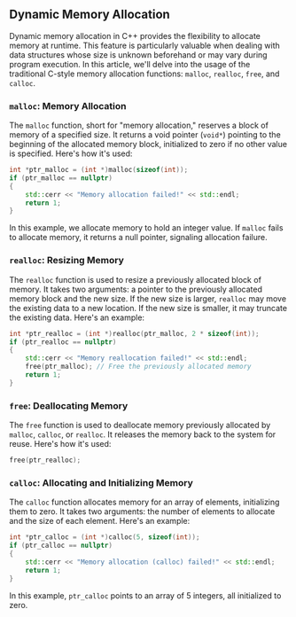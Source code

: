 ## Dynamic Memory Allocation

Dynamic memory allocation in C++ provides the flexibility to allocate memory at runtime. This feature is particularly valuable when dealing with data structures whose size is unknown beforehand or may vary during program execution. In this article, we'll delve into the usage of the traditional C-style memory allocation functions: `malloc`, `realloc`, `free`, and `calloc`.

### `malloc`: Memory Allocation

The `malloc` function, short for "memory allocation," reserves a block of memory of a specified size. It returns a void pointer (`void*`) pointing to the beginning of the allocated memory block, initialized to zero if no other value is specified. Here's how it's used:

```cpp
int *ptr_malloc = (int *)malloc(sizeof(int));
if (ptr_malloc == nullptr)
{
    std::cerr << "Memory allocation failed!" << std::endl;
    return 1;
}
```

In this example, we allocate memory to hold an integer value. If `malloc` fails to allocate memory, it returns a null pointer, signaling allocation failure.

### `realloc`: Resizing Memory

The `realloc` function is used to resize a previously allocated block of memory. It takes two arguments: a pointer to the previously allocated memory block and the new size. If the new size is larger, `realloc` may move the existing data to a new location. If the new size is smaller, it may truncate the existing data. Here's an example:

```cpp
int *ptr_realloc = (int *)realloc(ptr_malloc, 2 * sizeof(int));
if (ptr_realloc == nullptr)
{
    std::cerr << "Memory reallocation failed!" << std::endl;
    free(ptr_malloc); // Free the previously allocated memory
    return 1;
}
```

### `free`: Deallocating Memory

The `free` function is used to deallocate memory previously allocated by `malloc`, `calloc`, or `realloc`. It releases the memory back to the system for reuse. Here's how it's used:

```cpp
free(ptr_realloc);
```

### `calloc`: Allocating and Initializing Memory

The `calloc` function allocates memory for an array of elements, initializing them to zero. It takes two arguments: the number of elements to allocate and the size of each element. Here's an example:

```cpp
int *ptr_calloc = (int *)calloc(5, sizeof(int));
if (ptr_calloc == nullptr)
{
    std::cerr << "Memory allocation (calloc) failed!" << std::endl;
    return 1;
}
```

In this example, `ptr_calloc` points to an array of 5 integers, all initialized to zero.
